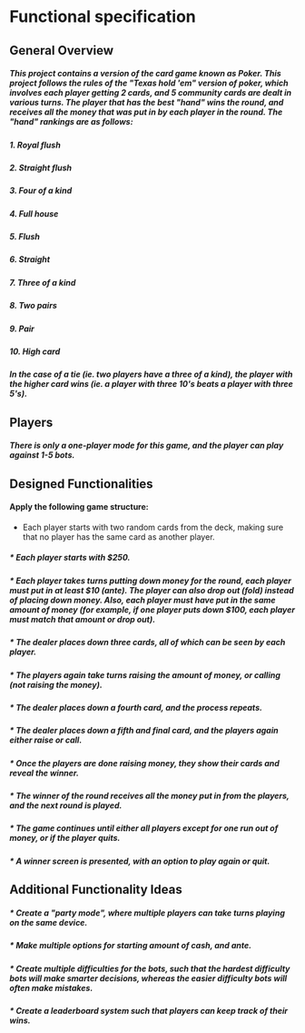 # Functional specification
## General Overview
##### This project contains a version of the card game known as Poker. This project follows the rules of the "Texas hold 'em" version of poker, which involves each player getting 2 cards, and 5 community cards are dealt in various turns. The player that has the best "hand" wins the round, and receives all the money that was put in by each player in the round. The "hand" rankings are as follows:
##### 1. Royal flush
##### 2. Straight flush
##### 3. Four of a kind
##### 4. Full house
##### 5. Flush
##### 6. Straight
##### 7. Three of a kind
##### 8. Two pairs
##### 9. Pair
##### 10. High card
##### In the case of a tie (ie. two players have a three of a kind), the player with the higher card wins (ie. a player with three 10's beats a player with three 5's).

## Players
##### There is only a one-player mode for this game, and the player can play against 1-5 bots.

## Designed Functionalities
#### Apply the following game structure:
* Each player starts with two random cards from the deck, making sure that no player has the same card as another player.
##### * Each player starts with $250. 
##### * Each player takes turns putting down money for the round, each player must put in at least $10 (ante). The player can also drop out (fold) instead of placing down money. Also, each player must have put in the same amount of money (for example, if one player puts down $100, each player must match that amount or drop out). 
##### * The dealer places down three cards, all of which can be seen by each player.
##### * The players again take turns raising the amount of money, or calling (not raising the money).
##### * The dealer places down a fourth card, and the process repeats.
##### * The dealer places down a fifth and final card, and the players again either raise or call.
##### * Once the players are done raising money, they show their cards and reveal the winner.
##### * The winner of the round receives all the money put in from the players, and the next round is played.
##### * The game continues until either all players except for one run out of money, or if the player quits.
##### * A winner screen is presented, with an option to play again or quit.

## Additional Functionality Ideas
##### * Create a "party mode", where multiple players can take turns playing on the same device.
##### * Make multiple options for starting amount of cash, and ante.
##### * Create multiple difficulties for the bots, such that the hardest difficulty bots will make smarter decisions, whereas the easier difficulty bots will often make mistakes.
##### * Create a leaderboard system such that players can keep track of their wins. 
